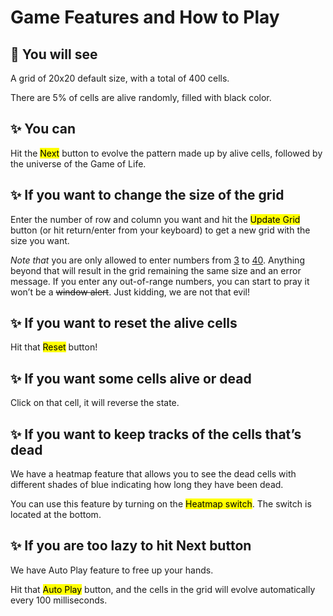 <h1>Game Features and How to Play</h1>
<h2>👀 You will see</h2>
<p>A grid of 20x20 default size, with a total of 400 cells.</p>
<p>There are 5% of cells are alive randomly, filled with black color.</p>

<h2>✨ You can</h2>
<p>Hit the <mark>Next</mark> button to evolve the pattern made up by alive cells, followed by the universe of the Game of Life. </p>

<h2>✨ If you want to change the size of the grid</h2>
<p>Enter the number of row and column you want and hit the <mark>Update Grid</mark> button (or hit return/enter from your keyboard) to get a new grid with the size you want. </p>
<p><em>Note that</em> you are only allowed to enter numbers from <u>3</u> to <u>40</u>. Anything beyond that will result in the grid remaining the same size and an error message. If you enter any out-of-range numbers, you can start to pray it won’t be a <del>window alert</del>. Just kidding, we are not that evil! </p>

<h2>✨ If you want to reset the alive cells </h2>
<p>Hit that <mark>Reset</mark> button! </p>

<h2>✨ If you want some cells alive or dead</h2>
<p>Click on that cell, it will reverse the state. </p>

<h2>✨ If you want to keep tracks of the cells that’s dead</h2>
<p>We have a heatmap feature that allows you to see the dead cells with different shades of blue indicating how long they have been dead. </p>
<p>You can use this feature by turning on the <mark>Heatmap switch</mark>. The switch is located at the bottom. </p>

<h2>✨ If you are too lazy to hit Next button </h2>
<p>We have Auto Play feature to free up your hands. </p>
<p>Hit that <mark>Auto Play</mark> button, and the cells in the grid will evolve automatically every 100 milliseconds. </p>
